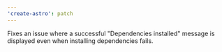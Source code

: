 ```yaml
---
'create-astro': patch
---
```


Fixes an issue where a successful "Dependencies installed" message is displayed even when installing dependencies fails.

